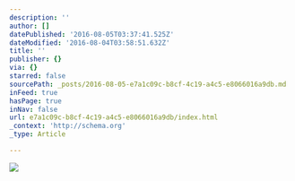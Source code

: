 ```yaml
---
description: ''
author: []
datePublished: '2016-08-05T03:37:41.525Z'
dateModified: '2016-08-04T03:58:51.632Z'
title: ''
publisher: {}
via: {}
starred: false
sourcePath: _posts/2016-08-05-e7a1c09c-b8cf-4c19-a4c5-e8066016a9db.md
inFeed: true
hasPage: true
inNav: false
url: e7a1c09c-b8cf-4c19-a4c5-e8066016a9db/index.html
_context: 'http://schema.org'
_type: Article

---
```

![](https://the-grid-user-content.s3-us-west-2.amazonaws.com/33528667-1e29-4b47-ad70-5fd16988eeec.jpg)